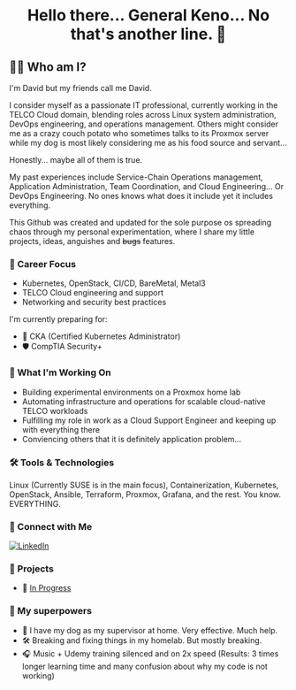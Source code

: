 <!-- README.md -->

<h1 align="center">Hello there... General Keno... No that's another line. 👋</h1>

## 👨‍💻 Who am I?

I'm David but my friends call me David.

I consider myself as a passionate IT professional, currently working in the TELCO Cloud domain, blending roles across Linux system administration, DevOps engineering, and operations management.
Others might consider me as a crazy couch potato who sometimes talks to its Proxmox server while my dog is most likely considering me as his food source and servant...

Honestly... maybe all of them is true.

My past experiences include Service-Chain Operations management, Application Administration, Team Coordination, and Cloud Engineering... Or DevOps Engineering. No ones knows what does it include yet it includes everything.

This Github was created and updated for the sole purpose os spreading chaos through my personal experimentation, where I share my little projects, ideas, anguishes and ~~bugs~~ features.


### 🚀 Career Focus

- Kubernetes, OpenStack, CI/CD, BareMetal, Metal3
- TELCO Cloud engineering and support
- Networking and security best practices

I'm currently preparing for:
- 🏅 CKA (Certified Kubernetes Administrator)
- 🛡️ CompTIA Security+

### 🧠 What I'm Working On

- Building experimental environments on a Proxmox home lab
- Automating infrastructure and operations for scalable cloud-native TELCO workloads
- Fulfilling my role in work as a Cloud Support Engineer and keeping up with everything there
- Conviencing others that it is definitely application problem...

### 🛠️ Tools & Technologies

Linux (Currently SUSE is in the main focus), Containerization, Kubernetes, OpenStack, Ansible, Terraform, Proxmox, Grafana, and the rest. You know. EVERYTHING.

### 🔗 Connect with Me

[![LinkedIn](https://img.shields.io/badge/LinkedIn-blue?logo=linkedin)](https://www.linkedin.com/in/decseidavid/)

### 📁 Projects

- 🚧 [In Progress](#)

### 🌱 My superpowers

- 🐶 I have my dog as my supervisor at home. Very effective. Much help.
- 🛠️ Breaking and fixing things in my homelab. But mostly breaking.
- 🎧 Music + Udemy training silenced and on 2x speed 
(Results: 3 times longer learning time and many confusion about why my code is not working)